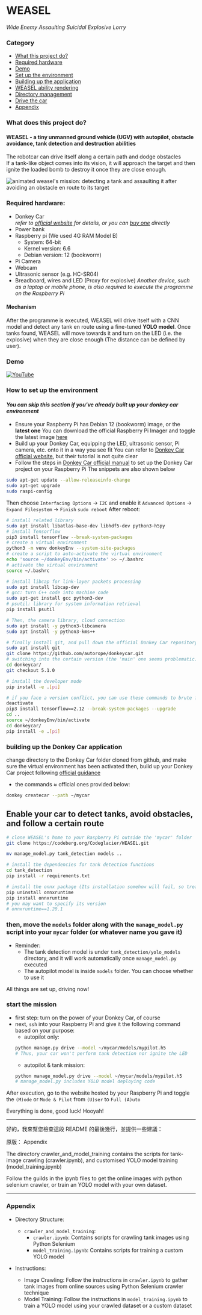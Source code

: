 # WEASEL
_Wide Enemy Assaulting Suicidal Explosive Lorry_

### Category
* [What this project do?](https://codeberg.org/Codeglacier/WEASEL#what-this-project-do)
* [Required hardware](https://codeberg.org/Codeglacier/WEASEL#required-hardware)
* [Demo](https://codeberg.org/Codeglacier/WEASEL#demo)
* [Set up the environment](https://codeberg.org/Codeglacier/WEASEL#how-to-set-up-the-environment)
* [Building up the application](https://codeberg.org/Codeglacier/WEASEL#building-up-the-donkey-car-application)
* [WEASEL ability rendering](https://codeberg.org/Codeglacier/WEASEL#enable-your-car-to-detect-tanks-avoid-obstacle-and-go-along-the-certain-route)
* [Directory management](https://codeberg.org/Codeglacier/WEASEL#then-move-the-models-folder-along-with-the-manage_model-py-script-into-your-mycar-folder-or-whatever-name-you-gave-it)
* [Drive the car](https://codeberg.org/Codeglacier/WEASEL#start-the-mission)
* [Appendix](https://codeberg.org/Codeglacier/WEASEL/src/branch/main#appendix)

### What does this project do?
#### WEASEL - a tiny unmanned ground vehicle (UGV) with autopilot, obstacle avoidance, tank detection and destruction abilities
The robotcar can drive itself along a certain path and dodge obstacles  
If a tank-like object comes into its vision, it will approach the target and then ignite the loaded bomb to destroy it once they are close enough.

![animated weasel's mission: detecting a tank and assaulting it after avoiding an obstacle en route to its target](https://codeberg.org/Codeglacier/WEASEL/raw/commit/a44c56c46b26c2e11aae8ea221885ff5fa3ff6ee/weasel%20gif.gif)

### Required hardware:
* Donkey Car  
_refer to [official website](https://docs.donkeycar.com/guide/build_hardware/) for details, or you can [buy one](https://docs.donkeycar.com/) directly_
* Power bank
* Raspberry pi (We used 4G RAM Model B)
    * System: 64-bit
    * Kernel version: 6.6
    * Debian version: 12 (bookworm)
* Pi Camera
* Webcam
* Ultrasonic sensor (e.g. HC-SR04)
* Breadboard, wires and LED (Proxy for explosive)
_Another device, such as a laptop or mobile phone, is also required to execute the programme on the Raspberry Pi_

#### Mechanism
After the programme is executed, WEASEL will drive itself with a CNN model and detect any tank en route using a fine-tuned **YOLO model**.
Once tanks found, WEASEL will move towards it and turn on the LED (i.e. the explosive) when they are close enough (The distance can be defined by user).

### Demo
[![YouTube](http://i.ytimg.com/vi/zE20AeRn17I/hqdefault.jpg)](https://www.youtube.com/watch?v=zE20AeRn17I)

### How to set up the environment
#### _You can skip this section if you've already built up your donkey car environment_
* Ensure your Raspberry Pi has Debian 12 (bookworm) image, or the **latest one**
You can download the official Raspberry Pi Imager and toggle the latest image [here](https://www.raspberrypi.com/software/)
* Build up your Donkey Car, equipping the LED, ultrasonic sensor, Pi camera, etc. onto it in a way you see fit
You can refer to [Donkey Car official website](https://docs.donkeycar.com/), but their tutorial is not quite clear
* Follow the steps in [Donkey Car official manual](https://docs.donkeycar.com/guide/robot_sbc/setup_raspberry_pi/) to set up the Donkey Car project on your Raspberry Pi
The snippets are also shown below
```bash
sudo apt-get update --allow-releaseinfo-change
sudo apt-get upgrade
sudo raspi-config
```
Then choose `Interfacing Options` -> `I2C` and enable it
`Advanced Options` -> `Expand Filesystem` -> `Finish`
`sudo reboot`
After reboot:
```bash
# install related library
sudo apt install libatlas-base-dev libhdf5-dev python3-h5py
# install Tensorflow
pip3 install tensorflow --break-system-packages
# create a virtual environment
python3 -m venv donkeyEnv --system-site-packages
# create a script to auto-activate the virtual environment
echo 'source ~/donkeyEnv/bin/activate' >> ~/.bashrc
# activate the virtual environment
source ~/.bashrc

# install libcap for link-layer packets processing
sudo apt install libcap-dev
# gcc: turn C++ code into machine code
sudo apt-get install gcc python3-dev
# psutil: library for system information retrieval
pip install psutil

# Then, the camera library, cloud connection
sudo apt install -y python3-libcamera
sudo apt install -y python3-kms++

# finally install git, and pull down the official Donkey Car repository
sudo apt install git
git clone https://github.com/autorope/donkeycar.git
# switching into the certain version (the 'main' one seems problematic)
cd donkeycar/
git checkout 5.1.0

# install the developer mode
pip install -e .[pi]

# if you face a version conflict, you can use these commands to brute force it
deactivate 
pip3 install tensorflow==2.12 --break-system-packages --upgrade
cd ..
source ~/donkeyEnv/bin/activate
cd donkeycar/
pip install -e .[pi]
```

### building up the Donkey Car application
change directory to the Donkey Car folder cloned from github, and make sure the virtual environment has been activated
then, build up your Donkey Car project following [official guidance](https://docs.donkeycar.com/guide/create_application/)
* the commands $\approx$ official ones provided below:
```bash
donkey createcar --path ~/mycar
```

## Enable your car to detect tanks, avoid obstacles, and follow a certain route
```bash
# clone WEASEL's home to your Raspberry Pi outside the 'mycar' folder
git clone https://codeberg.org/Codeglacier/WEASEL.git

mv manage_model.py tank_detection models ..

# install the dependencies for tank detection functions
cd tank_detection
pip install -r requirements.txt

# install the onnx package (Its installation somehow will fail, so treat it differently despite installed in the last step)
pip uninstall onnxruntime
pip install onnxruntime
# you may want to specify its version
# onnxruntime==1.20.1
```
### then, move the `models` folder along with the `manage_model.py` script into your `mycar` folder (or whatever name you gave it)
* Reminder:
    * The tank detection model is under `tank_detection/yolo_models` directory, and it will work automatically once `manage_model.py` executed
    * The autopilot model is inside `models` folder. You can choose whether to use it

All things are set up, driving now!

### start the mission
* first step: turn on the power of your Donkey Car, of course
* next, `ssh` into your Raspberry Pi and give it the following command based on your purpose:
    * autopilot only:
    ```bash
    python manage.py drive --model ~/mycar/models/mypilot.h5
    # Thus, your car won't perform tank detection nor ignite the LED
    ```
    * autopilot & tank mission:
    ```bash
    python manage_model.py drive --model ~/mycar/models/mypilot.h5
    # manage_model.py includes YOLO model deploying code
    ```
After execution, go to the website hosted by your Raspberry Pi and toggle the `(M)ode` or `Mode & Pilot` from `(U)ser` to `Full (A)uto`

Everything is done, good luck! Hooyah!

---

好的，我來幫您檢查這段 README 的最後幾行，並提供一些建議：

原版：
Appendix

The directory crawler_and_model_training contains the scripts for tank-image crawling (crawler.ipynb), and customised YOLO model training (model_training.ipynb)

Follow the guilds in the ipynb files to get the online images with python selenium crawler, or train an YOLO model with your own dataset.

---

### Appendix
* Directory Structure:
    * `crawler_and_model_training`:
        * `crawler.ipynb`: Contains scripts for crawling tank images using Python Selenium
        * `model_training.ipynb`: Contains scripts for training a custom YOLO model

* Instructions:
    * Image Crawling: Follow the instructions in `crawler.ipynb` to gather tank images from online sources using Python Selenium crawler technique
    * Model Training: Follow the instructions in `model_training.ipynb` to train a YOLO model using your crawled dataset or a custom dataset



